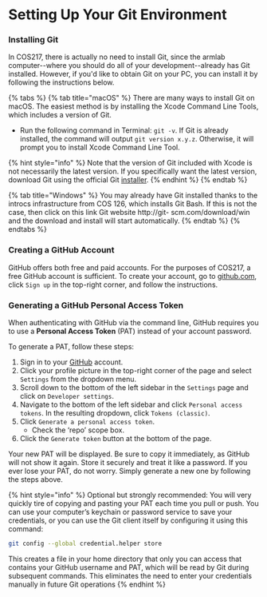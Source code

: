 # Setting Up Your Git Environment

### Installing Git

In COS217, there is actually no need to install Git, since the armlab computer--where you should do all of your development--already has Git installed. However, if you'd like to obtain Git on your PC, you can install it by following the instructions below.&#x20;

{% tabs %}
{% tab title="macOS" %}
There are many ways to install Git on macOS. The easiest method is by installing the Xcode Command Line Tools, which includes a version of Git.&#x20;

* Run the following command in Terminal: `git -v`. If Git is already installed, the command will output `git version x.y.z`. Otherwise, it will prompt you to install Xcode Command Line Tool.&#x20;

{% hint style="info" %}
Note that the version of Git included with Xcode is not necessarily the latest version. If you specifically want the latest version, download Git using the official Git [installer](https://git-scm.com/download/mac).&#x20;
{% endhint %}
{% endtab %}

{% tab title="Windows" %}
You may already have Git installed thanks to the introcs infrastructure from COS 126, which installs Git Bash. If this is not the case, then click on this link Git website http://git- scm.com/download/win and the download and install will start automatically.
{% endtab %}
{% endtabs %}

### Creating a GitHub Account

GitHub offers both free and paid accounts. For the purposes of COS217, a free GitHub account is sufficient. To create your account, go to [github.com](https://github.com/), click `Sign up` in the top-right corner, and follow the instructions.&#x20;

### Generating a GitHub Personal Access Token&#x20;

When authenticating with GitHub via the command line, GitHub requires you to use a **Personal Access Token** (PAT) instead of your account password.&#x20;

To generate a PAT, follow these steps:

1. Sign in to your [GitHub](https://github.com/) account.&#x20;
2. Click your profile picture in the top-right corner of the page and select `Settings` from the dropdown menu.
3. Scroll down to the bottom of the left sidebar in the `Settings` page and click on `Developer settings`.
4. Navigate to the bottom of the left sidebar and click `Personal access tokens`. In the resulting dropdown, click `Tokens (classic)`.
5. Click `Generate a personal access token`.
   * Check the ‘repo’ scope box.&#x20;
6. Click the `Generate token` button at the bottom of the page.

Your new PAT will be displayed. Be sure to copy it immediately, as GitHub will not show it again. Store it securely and treat it like a password. If you ever lose your PAT, do not worry. Simply generate a new one by following the steps above.

{% hint style="info" %}
Optional but strongly recommended: You will very quickly tire of copying and pasting your PAT each time you pull or push. You can use your computer’s keychain or password service to save your credentials, or you can use the Git client itself by configuring it using this command:

```bash
git config --global credential.helper store
```

This creates a file in your home directory that only you can access that contains your GitHub username and PAT, which will be read by Git during subsequent commands. This eliminates the need to enter your credentials manually in future Git operations
{% endhint %}
